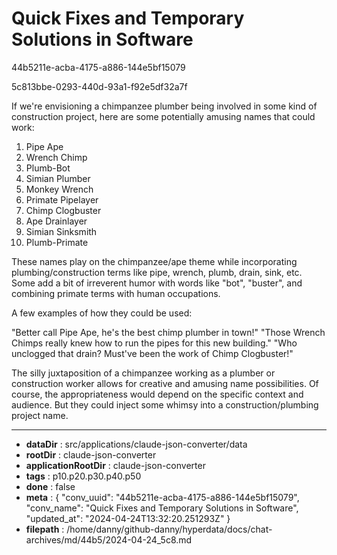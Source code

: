 # Quick Fixes and Temporary Solutions in Software

44b5211e-acba-4175-a886-144e5bf15079

5c813bbe-0293-440d-93a1-f92e5df32a7f

 If we're envisioning a chimpanzee plumber being involved in some kind of construction project, here are some potentially amusing names that could work:

1. Pipe Ape
2. Wrench Chimp
3. Plumb-Bot
4. Simian Plumber
5. Monkey Wrench
6. Primate Pipelayer
7. Chimp Clogbuster
8. Ape Drainlayer
9. Simian Sinksmith
10. Plumb-Primate

These names play on the chimpanzee/ape theme while incorporating plumbing/construction terms like pipe, wrench, plumb, drain, sink, etc. Some add a bit of irreverent humor with words like "bot", "buster", and combining primate terms with human occupations.

A few examples of how they could be used:

"Better call Pipe Ape, he's the best chimp plumber in town!"
"Those Wrench Chimps really knew how to run the pipes for this new building."
"Who unclogged that drain? Must've been the work of Chimp Clogbuster!"

The silly juxtaposition of a chimpanzee working as a plumber or construction worker allows for creative and amusing name possibilities. Of course, the appropriateness would depend on the specific context and audience. But they could inject some whimsy into a construction/plumbing project name.

---

* **dataDir** : src/applications/claude-json-converter/data
* **rootDir** : claude-json-converter
* **applicationRootDir** : claude-json-converter
* **tags** : p10.p20.p30.p40.p50
* **done** : false
* **meta** : {
  "conv_uuid": "44b5211e-acba-4175-a886-144e5bf15079",
  "conv_name": "Quick Fixes and Temporary Solutions in Software",
  "updated_at": "2024-04-24T13:32:20.251293Z"
}
* **filepath** : /home/danny/github-danny/hyperdata/docs/chat-archives/md/44b5/2024-04-24_5c8.md